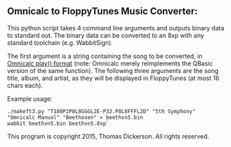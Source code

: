 Omnicalc to FloppyTunes Music Converter:
----------------------------------------

This python script takes 4 command line arguments and outputs binary data to standard out.
The binary data can be converted to an 8xp with any standard toolchain (e.g. WabbitSign).

The first argument is a string containing the song to be converted, in [Omnicalc play() format](http://www.detachedsolutions.com/omnicalc/manual/functions.php#play) (note: Omnicalc merely reimplements the QBasic version of the same function).
The following three arguments are the song title, album, and artist, as they will be displayed in FloppyTunes (at most 16 chars each).

Example usage:

    ./makeft3.py "T180P2P8L8GGGL2E-P32.P8L8FFFL2D" "5th Symphony" "Omnicalc Manual" "Beethoven" > beethvn5.bin
    wabbit beethvn5.bin beethvn5.8xp`

This program is copyright 2015, Thomas Dickerson. All rights reserved.
